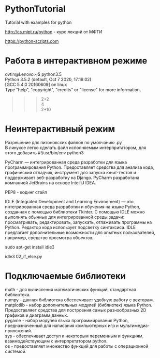 # PythonTutorial
Tutorial with examples for python <br />

http://cs.mipt.ru/python - курс лекций от МФТИ <br />

https://python-scripts.com <br />

# Работа в интерактивном режиме

ovtin@Lenovo:~$ python3.5 <br />
Python 3.5.2 (default, Oct  7 2020, 17:19:02) <br />
[GCC 5.4.0 20160609] on linux  <br />
Type "help", "copyright", "credits" or "license" for more information.<br />
>>> 2+2 <br />
4 <br />
>>> 2*10 <br />

# Неинтерактивный режим
Разрешение для питоновских файлов по умолчанию .py <br />
В линуксе легко сделать файл исполняемым интерпритатором, для этого добавить  #!/usr/bin/env python3 <br />

PyCharm — интегрированная среда разработки для языка программирования Python. Предоставляет средства для анализа кода, графический отладчик, инструмент для запуска юнит-тестов и поддерживает веб-разработку на Django. PyCharm разработана компанией JetBrains на основе IntelliJ IDEA. <br />


PEP8 - кодинг стайл <br />

IDLE (Integrated Development and Learning Environment) — это интегрированная среда разработки и обучения на языке Python, созданная с помощью библиотеки Tkinter. С помощью IDLE можно выполнять обычные для интегрированной среды задачи: просматривать, редактировать, запускать, отлаживать программы на Python. Редактор кода использует подсветку синтаксиса. IDLE предлагает дополнительные возможности для опытных пользователей, например, средство просмотра объектов. <br />

sudo apt-get install idle3 <br />

idle3 02_if_else.py <br />

# Подключаемые библиотеки

math - для вычисления математических функций, стандартная библиотека. <br />
numpy - данная библиотека обеспечивает удобную работу с векторам. <br />
matplotlib - набор дополнительных модулей (библиотек) языка Python. Предоставляет средства для построения самых разнообразных 2D графиков и диаграмм данных. <br />
pygame - набор модулей языка программирования Python, предназначенный для написания компьютерных игр и мультимедиа-приложений. <br />
sys - обеспечивает доступ к некоторым переменным и функциям, взаимодействующим с интерпретатором python. <br />
os - предоставляет множество функций для работы с операционной системой. <br />












